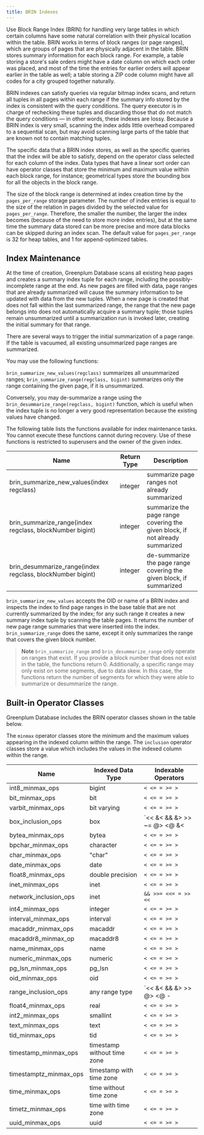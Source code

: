 ```yaml
---
title: BRIN Indexes
---
```


Use Block Range Index (BRIN) for handling very large tables in which certain columns have some natural correlation with their physical location within the table. BRIN works in terms of block ranges (or page ranges), which are groups of pages that are physically adjacent in the table. BRIN stores summary information for each block range. For example, a table storing a store's sale orders might have a date column on which each order was placed, and most of the time the entries for earlier orders will appear earlier in the table as well; a table storing a ZIP code column might have all codes for a city grouped together naturally.

BRIN indexes can satisfy queries via regular bitmap index scans, and return all tuples in all pages within each range if the summary info stored by the index is consistent with the query conditions. The query executor is in charge of rechecking these tuples and discarding those that do not match the query conditions — in other words, these indexes are lossy. Because a BRIN index is very small, scanning the index adds little overhead compared to a sequential scan, but may avoid scanning large parts of the table that are known not to contain matching tuples.

The specific data that a BRIN index stores, as well as the specific queries that the index will be able to satisfy, depend on the operator class selected for each column of the index. Data types that have a linear sort order can have operator classes that store the minimum and maximum value within each block range, for instance; geometrical types store the bounding box for all the objects in the block range.

The size of the block range is determined at index creation time by the `pages_per_range` storage parameter. The number of index entries is equal to the size of the relation in pages divided by the selected value for `pages_per_range`. Therefore, the smaller the number, the larger the index becomes (because of the need to store more index entries), but at the same time the summary data stored can be more precise and more data blocks can be skipped during an index scan. The default value for `pages_per_range` is 32 for heap tables, and 1 for append-optimized tables.

## <a id="maint"></a>Index Maintenance

At the time of creation, Greenplum Database scans all existing heap pages and creates a summary index tuple for each range, including the possibly-incomplete range at the end. As new pages are filled with data, page ranges that are already summarized will cause the summary information to be updated with data from the new tuples. When a new page is created that does not fall within the last summarized range, the range that the new page belongs into does not automatically acquire a summary tuple; those tuples remain unsummarized until a summarization run is invoked later, creating the initial summary for that range.

There are several ways to trigger the initial summarization of a page range. If the table is vacuumed, all existing unsummarized page ranges are summarized. 

You may use the following functions:

`brin_summarize_new_values(regclass)` summarizes all unsummarized ranges;
`brin_summarize_range(regclass, bigint)` summarizes only the range containing the given page, if it is unsummarized.

Conversely, you may de-summarize a range using the `brin_desummarize_range(regclass, bigint)` function, which is useful when the index tuple is no longer a very good representation because the existing values have changed.

The following table lists the functions available for index maintenance tasks. You cannot execute these functions cannot during recovery. Use of these functions is restricted to superusers and the owner of the given index.

|Name |	Return Type | Description |
| --- | ----------- | ----------- |
|brin_summarize_new_values(index regclass)| integer | summarize page ranges not already summarized|
|brin_summarize_range(index regclass, blockNumber bigint) | integer | summarize the page range covering the given block, if not already summarized|
|brin_desummarize_range(index regclass, blockNumber bigint) | integer |	de-summarize the page range covering the given block, if summarized|

`brin_summarize_new_values` accepts the OID or name of a BRIN index and inspects the index to find page ranges in the base table that are not currently summarized by the index; for any such range it creates a new summary index tuple by scanning the table pages. It returns the number of new page range summaries that were inserted into the index. `brin_summarize_range` does the same, except it only summarizes the range that covers the given block number.

> **Note** `brin_summarize_range` and `brin_desummarize_range` only operate on ranges that exist. If you provide a block number that does not exist in the table, the functions return 0. Additionally, a specific range may only exist on some segments, due to data skew. In this case, the functions return the number of segments for which they were able to summarize or desummarize the range.

## <a id="opclasses"></a>Built-in Operator Classes

Greenplum Database includes the BRIN operator classes shown in the table below.

The `minmax` operator classes store the minimum and the maximum values appearing in the indexed column within the range. The `inclusion` operator classes store a value which includes the values in the indexed column within the range.

|Name | Indexed Data Type | Indexable Operators|
|---- | ----------------- | -------------------|
|int8_minmax_ops | bigint | `< <= = >= >` |
|bit_minmax_ops	| bit | `< <= = >= >` |
|varbit_minmax_ops | bit varying | `< <= = >= >` |
|box_inclusion_ops | box | `<< &< && &> >> ~= @> <@ &<| <<| |>> |&>` |
|bytea_minmax_ops | bytea | `< <= = >= >` |
|bpchar_minmax_ops | character | `< <= = >= >` |
|char_minmax_ops | "char" | `< <= = >= >` |
|date_minmax_ops | date | `< <= = >= >` |
|float8_minmax_ops | double precision | `< <= = >= >` |
|inet_minmax_ops | inet | `< <= = >= >` |
|network_inclusion_ops | inet | `&& >>= <<= = >> <<` |
|int4_minmax_ops | integer | `< <= = >= >` |
|interval_minmax_ops | interval | `< <= = >= >` |
|macaddr_minmax_ops | macaddr | `< <= = >= >` |
|macaddr8_minmax_op | macaddr8 | `< <= = >= >` |
|name_minmax_ops | name | `< <= = >= >` |
|numeric_minmax_ops| numeric | `< <= = >= >` |
|pg_lsn_minmax_ops | pg_lsn | `< <= = >= >` |
|oid_minmax_ops	| oid | `< <= = >= >` |
|range_inclusion_ops | any range type | `<< &< && &> >> @> <@ -|- = < <= = > >=` |
|float4_minmax_ops | real | `< <= = >= >` |
|int2_minmax_ops | smallint | `< <= = >= >` |
|text_minmax_ops | text | `< <= = >= >` |
|tid_minmax_ops	| tid | `< <= = >= >` |
|timestamp_minmax_ops | timestamp without time zone | `< <= = >= >` |
|timestamptz_minmax_ops | timestamp with time zone | `< <= = >= >` |
|time_minmax_ops | time without time zone | `< <= = >= >` |
|timetz_minmax_ops | time with time zone | `< <= = >= >` |
|uuid_minmax_ops | uuid | `< <= = >= >` |
